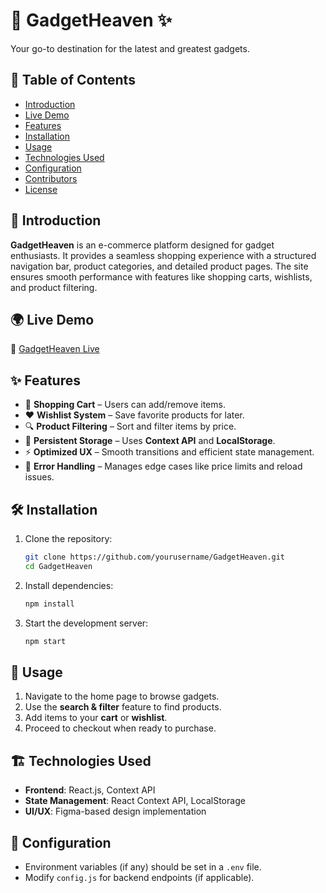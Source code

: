 # 📱 GadgetHeaven ✨  

Your go-to destination for the latest and greatest gadgets.  

## 📖 Table of Contents  
- [Introduction](#introduction)  
- [Live Demo](#live-demo)  
- [Features](#features)  
- [Installation](#installation)  
- [Usage](#usage)  
- [Technologies Used](#technologies-used)  
- [Configuration](#configuration)  
- [Contributors](#contributors)  
- [License](#license)  

## 🚀 Introduction  
**GadgetHeaven** is an e-commerce platform designed for gadget enthusiasts. It provides a seamless shopping experience with a structured navigation bar, product categories, and detailed product pages. The site ensures smooth performance with features like shopping carts, wishlists, and product filtering.  

## 🌍 Live Demo  
🔗 [GadgetHeaven Live](https://gadgets-havens.netlify.app/) 

## ✨ Features  
- 🛒 **Shopping Cart** – Users can add/remove items.  
- ❤️ **Wishlist System** – Save favorite products for later.  
- 🔍 **Product Filtering** – Sort and filter items by price.  
- 💾 **Persistent Storage** – Uses **Context API** and **LocalStorage**.  
- ⚡ **Optimized UX** – Smooth transitions and efficient state management.  
- 🚨 **Error Handling** – Manages edge cases like price limits and reload issues.  

## 🛠 Installation  
1. Clone the repository:  
   ```sh  
   git clone https://github.com/yourusername/GadgetHeaven.git  
   cd GadgetHeaven  
   ```  
2. Install dependencies:  
   ```sh  
   npm install  
   ```  
3. Start the development server:  
   ```sh  
   npm start  
   ```  

## 🎯 Usage  
1. Navigate to the home page to browse gadgets.  
2. Use the **search & filter** feature to find products.  
3. Add items to your **cart** or **wishlist**.  
4. Proceed to checkout when ready to purchase.  

## 🏗 Technologies Used  
- **Frontend**: React.js, Context API  
- **State Management**: React Context API, LocalStorage  
- **UI/UX**: Figma-based design implementation  

## 🔧 Configuration  
- Environment variables (if any) should be set in a `.env` file.  
- Modify `config.js` for backend endpoints (if applicable).  

